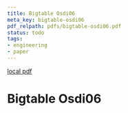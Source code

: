 ```yaml
---
title: Bigtable Osdi06
meta_key: bigtable-osdi06
pdf_relpath: pdfs/bigtable-osdi06.pdf
status: todo
tags:
- engineering
- paper
---
```


[local pdf](../../../pdfs/bigtable-osdi06.pdf)

# Bigtable Osdi06
